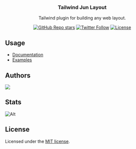 <h3 align="center">Tailwind Jun Layout</h3>
<p align="center">
    Tailwind plugin for building any web layout.
</p>
<div align="center">
  <a href="https://github.com/siriwatknp/tailwindcss-jun-layout/stargazers"><img alt="GitHub Repo stars" src="https://img.shields.io/github/stars/siriwatknp/tailwindcss-jun-layout"></a>
  <a href="https://twitter.com/siriwatknp"><img alt="Twitter Follow" src="https://img.shields.io/twitter/follow/siriwatknp"></a>
  <a href="https://github.com/siriwatknp/tailwindcss-jun-layout/blob/main/LICENSE.md"><img alt="License" src="https://img.shields.io/badge/License-MIT-yellow.svg"></a>
  
</div>

## Usage

- [Documentation](https://tailwindcss-jun-layout.vercel.app/docs)
- [Examples](https://tailwindcss-jun-layout.vercel.app/#examples)

## Authors

<a href="https://github.com/siriwatknp/tailwindcss-jun-layout/graphs/contributors">
  <img src="https://contrib.rocks/image?repo=siriwatknp/tailwindcss-jun-layout" />
</a>

## Stats

![Alt](https://repobeats.axiom.co/api/embed/015ca07620eb90d45837aba67f3d20874b4d4869.svg "Repobeats analytics image")

## License

Licensed under the [MIT license](https://github.com/siriwatknp/tailwindcss-jun-layout/blob/main/LICENSE.md).

